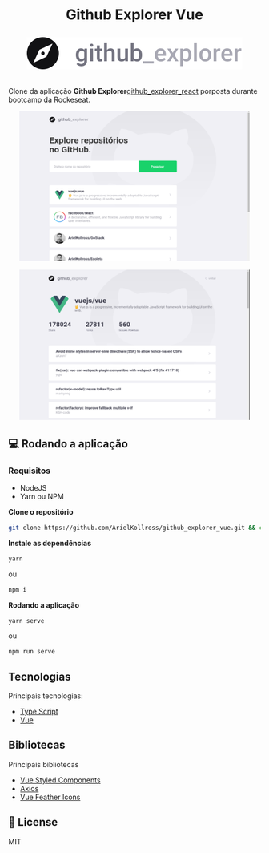 <h1 align="center">
  Github Explorer Vue

  <p>
    <img src="/src/assets/githubLogo.svg">
  </p>
</h1>

Clone da aplicação **Github Explorer**[github_explorer_react] porposta durante bootcamp da Rockeseat.


<p align="center">
  <img width="460" height="300" src="/github/images/dashboard.png">
</p>

<p align="center">
  <img width="460" height="300" src="github/images/repository.png">
</p>


## 💻 Rodando a aplicação

### Requisitos

- NodeJS
- Yarn ou NPM

**Clone o repositório**

```sh
git clone https://github.com/ArielKollross/github_explorer_vue.git && cd github_explorer_vue
```

**Instale as dependências**

```sh
yarn
```

ou

```sh
npm i
```

**Rodando a aplicação**

```sh
yarn serve
```

ou

```sh
npm run serve
```

## Tecnologias

Principais tecnologias:

- [Type Script](https://www.typescriptlang.org/)
- [Vue](https://vuejs.org/)

## Bibliotecas

Principais bibliotecas

- [Vue Styled Components](https://github.com/styled-components/vue-styled-components)
- [Axios](https://github.com/axios/axios)
- [Vue Feather Icons](https://github.com/egoist/vue-feather-icons)

## :memo: License

MIT

[github_explorer_react]: <https://github.com/ArielKollross/GoStack/tree/master/level-03/github_explorer>